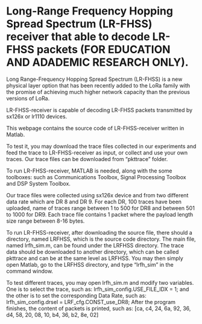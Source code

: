 # Long-Range Frequency Hopping Spread Spectrum (LR-FHSS) receiver that able to decode LR-FHSS packets (FOR EDUCATION AND ADADEMIC RESEARCH ONLY).

Long Range-Frequency Hopping Spread Spectrum (LR-FHSS) is a new physical layer option that has been recently added to the LoRa family with the promise of achieving much higher network capacity than the previous versions of LoRa.

LR-FHSS-receiver is capable of decoding LR-FHSS packets transmitted by sx126x or lr1110 devices.

This webpage contains the source code of LR-FHSS-receiver written in Matlab. 

To test it, you may download the trace files collected in our experiments and feed the trace to LR-FHSS-receiver as input, or collect and use your own traces. 
Our trace files can be downloaded from “pkttrace” folder.

To run LR-FHSS-receiver, MATLAB is needed, along with the some toolboxes: such as Communications Toolbox, Signal Processing Toolbox and DSP System Toolbox. 

Our trace files were collected using sx126x device and from two different data rate which are DR 8 and DR 9. For each DR, 100 traces have been uploaded, name of traces range between 1 to 500 for DR8 and between 501 to 1000 for DR9. Each trace file contains 1 packet where the payload length size range between 8-16 bytes.

To run LR-FHSS-receiver, after downloading the source file, there should a directory, named LRFHSS, which is the source code directory. The main file, named lrfh_sim.m, can be found under the LRFHSS directory. The trace data should be downloaded to another directory, which can be called pkttrace and can be at the same level as LRFHSS. You may then simply open Matlab, go to the LRFHSS directory, and type “lrfh_sim” in the command window.

To test different traces, you may open lrfh_sim.m and modify two variables. One is to select the trace, such as: lrfh_sim_config.USE_FILE_IDX = 1; and the other is to set the corresponding Data Rate, such as: lrfh_sim_config.drsel = LRF_cfg.CONST_use_DR8; After the program finishes, the content of packets is printed, such as: [ca, c4, 24, 6a, 92, 36, d4, 58, 20, 08, 10, b4, 36, b2, 8e, 02] 

